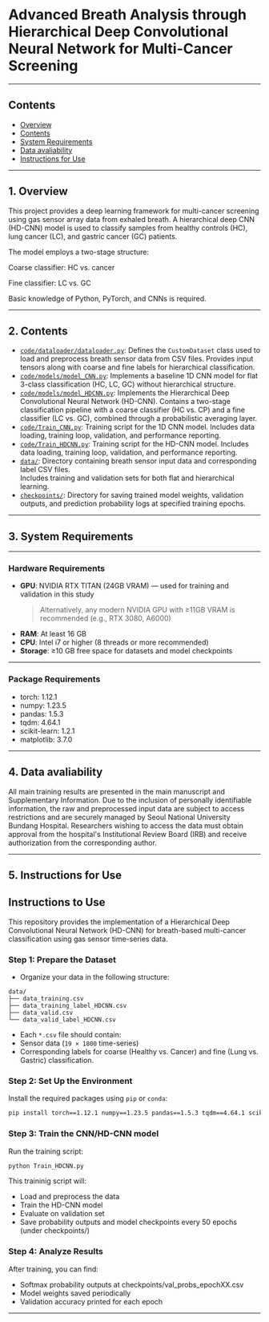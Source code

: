 # Advanced Breath Analysis through Hierarchical Deep Convolutional Neural Network for Multi-Cancer Screening
---

## Contents
- [Overview](#1-overview)
- [Contents](#2-contents)
- [System Requirements](#3-system-requirements)
- [Data avaliability](#4-data-avaliability)
- [Instructions for Use](#5-instructions-for-use)

---

## 1. Overview

This project provides a deep learning framework for multi-cancer screening using gas sensor array data from exhaled breath. A hierarchical deep CNN (HD-CNN) model is used to classify samples from healthy controls (HC), lung cancer (LC), and gastric cancer (GC) patients.

The model employs a two-stage structure:

Coarse classifier: HC vs. cancer

Fine classifier: LC vs. GC

Basic knowledge of Python, PyTorch, and CNNs is required.

---

## 2. Contents

- [`code/dataloader/dataloader.py`](code/dataloader/dataloader.py): Defines the `CustomDataset` class used to load and preprocess breath sensor data from CSV files. 
Provides input tensors along with coarse and fine labels for hierarchical classification.
- [`code/models/model_CNN.py`](code/models/model_CNN.py): Implements a baseline 1D CNN model for flat 3-class classification (HC, LC, GC) without hierarchical structure.
- [`code/models/model_HDCNN.py`](code/models/model_HDCNN.py): Implements the Hierarchical Deep Convolutional Neural Network (HD-CNN). 
Contains a two-stage classification pipeline with a coarse classifier (HC vs. CP) and a fine classifier (LC vs. GC), combined through a probabilistic averaging layer.
- [`code/Train_CNN.py`](code/Train_CNN.py): Training script for the 1D CNN model. 
Includes data loading, training loop, validation, and performance reporting.
- [`code/Train_HDCNN.py`](code/Train_HDCNN.py): Training script for the HD-CNN model. 
Includes data loading, training loop, validation, and performance reporting.
- [`data/`](data/): Directory containing breath sensor input data and corresponding label CSV files.  
Includes training and validation sets for both flat and hierarchical learning.
- [`checkpoints/`](checkpoints/): Directory for saving trained model weights, validation outputs, and prediction probability logs at specified training epochs.

---

## 3. System Requirements

---

### Hardware Requirements
- **GPU**: NVIDIA RTX TITAN (24GB VRAM) — used for training and validation in this study  
  > Alternatively, any modern NVIDIA GPU with ≥11GB VRAM is recommended (e.g., RTX 3080, A6000)
- **RAM**: At least 16 GB
- **CPU**: Intel i7 or higher (8 threads or more recommended)
- **Storage**: ≥10 GB free space for datasets and model checkpoints
---

### Package Requirements

- torch: 1.12.1
- numpy: 1.23.5
- pandas: 1.5.3
- tqdm: 4.64.1
- scikit-learn: 1.2.1
- matplotlib: 3.7.0

---

## 4. Data avaliability

All main training results are presented in the main manuscript and Supplementary Information. Due to the inclusion of personally identifiable information, the raw and preprocessed input data are subject to access restrictions and are securely managed by Seoul National University Bundang Hospital. Researchers wishing to access the data must obtain approval from the hospital's Institutional Review Board (IRB) and receive authorization from the corresponding author.

---

## 5. Instructions for Use

## Instructions to Use

This repository provides the implementation of a Hierarchical Deep Convolutional Neural Network (HD-CNN) for breath-based multi-cancer classification using gas sensor time-series data.

### Step 1: Prepare the Dataset

- Organize your data in the following structure:
```Datasets
data/
├── data_training.csv
├── data_training_label_HDCNN.csv
├── data_valid.csv
└── data_valid_label_HDCNN.csv
```
- Each `*.csv` file should contain:
- Sensor data (`19 × 1800` time-series)
- Corresponding labels for coarse (Healthy vs. Cancer) and fine (Lung vs. Gastric) classification.

### Step 2: Set Up the Environment

Install the required packages using `pip` or `conda`:

```bash
pip install torch==1.12.1 numpy==1.23.5 pandas==1.5.3 tqdm==4.64.1 scikit-learn==1.2.1 matplotlib==3.7.0
```

### Step 3: Train the CNN/HD-CNN model

Run the training script:
```bash
python Train_HDCNN.py
```
This traininig script will:
- Load and preprocess the data
- Train the HD-CNN model
- Evaluate on validation set
- Save probability outputs and model checkpoints every 50 epochs (under checkpoints/)

### Step 4: Analyze Results
After training, you can find:
- Softmax probability outputs at checkpoints/val_probs_epochXX.csv
- Model weights saved periodically
- Validation accuracy printed for each epoch
---

